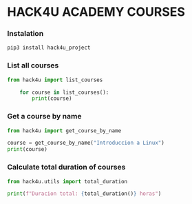 # HACK4U ACADEMY COURSES

### Instalation

```bash
pip3 install hack4u_project
```

### List all courses

```python
from hack4u import list_courses

    for course in list_courses():
        print(course)
```

### Get a course by name

```python
from hack4u import get_course_by_name

course = get_course_by_name("Introduccion a Linux")
print(course)
```

### Calculate total duration of courses

```python
from hack4u.utils import total_duration

print(f"Duracion total: {total_duration()} horas")
```